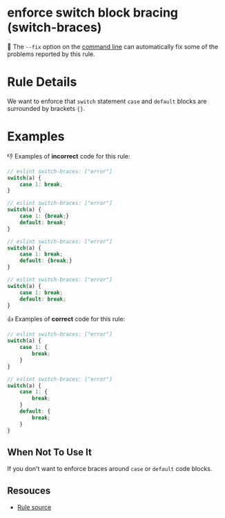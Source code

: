 # enforce switch block bracing (switch-braces)

🔧 The `--fix` option on the [command line](http://eslint.org/docs/user-guide/command-line-interface#fix) can automatically fix some of the problems reported by this rule.

# Rule Details

We want to enforce that `switch` statement `case` and `default` blocks are surrounded by brackets `{}`.

# Examples

👎 Examples of **incorrect** code for this rule:

```js
// eslint switch-braces: ["error"]
switch(a) {
    case 1: break;
}
```

```js
// eslint switch-braces: ["error"]
switch(a) {
    case 1: {break;}
    default: break;
}
```

```js
// eslint switch-braces: ["error"]
switch(a) {
    case 1: break;
    default: {break;}
}
```

```js
// eslint switch-braces: ["error"]
switch(a) {
    case 1: break;
    default: break;
}
```

👍 Examples of **correct** code for this rule:

```js
// eslint switch-braces: ["error"]
switch(a) {
    case 1: {
        break;
    }
}
```

```js
// eslint switch-braces: ["error"]
switch(a) {
    case 1: {
        break;
    }
    default: {
        break;
    }
}
```

## When Not To Use It

If you don't want to enforce braces around `case` or `default` code blocks.

## Resouces

- [Rule source](../../lib/rules/switch-braces.js)


